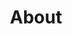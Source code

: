---
title: About
description: About
slug: about
layout: page-builder
sections:
  - template: page-header
    enable: true
    title: Why study the natural sciences and technology from a different perspective?
    button_text: Watch the presentation
    button_link: "https://form.typeform.com/to/UX9r2jxz"
  - template: about-content
    enable: true
    content: >
      Science and technology play a significant role in contemporary society by healing people, internationalizing connections, and expediting processes, often taking center stage in public policy. Therefore, it is imperative to have a comprehensive understanding of these topics. The mission of the STS-I is to advocate for the successful implementation of a Science, Technology, and Society (STS) program. Students who pursue the program will receive robust training in the sciences and technologies, coupled with a holistic understanding of these subjects within their full historical, social, and cultural contexts. Additionally, the initiative will survey how scientific and technological knowledge is advanced, taught, and contested on the political stage. This initiative aims to bridge intellectual gaps among students and faculty across various colleges, schools, and departments at USD that interact with the sciences and technologies.
    card:
      - title: Erika’s Work
        description: Erika studies the politics of medical knowledge under the mentorship of Dr. Thomas Reifer in the Sociology Department at the University of San Diego. Using comparative-historical and world-systems analysis, she investigates how modernity split intellectual life into the sciences and humanities and how this divide hampers efforts to address issues of health inequity. The Hippocratic Oath would seem to challenge this proposed divide with respect to medicine, but remains understudied. Despite spending some $4.5 trillion on healthcare, the U.S. ranks among the lowest in outcomes compared to other advanced capitalist countries. Erika’s work raises pertinent questions regarding the Oath’s role, if any, in guiding medical inquiry and practice to aim for thriving communities and economies. Relying on Weber’s analysis of rationalization, she argues that Western medicine prioritizes means-end rational action and avoids the question of substantive rational action.
      - title: A New Project?
        description: Join us to have your work featured here!
  - template: about-program
    enable: true
    title: Program goals
    programs:
      - Educate and inform University of San Diego stakeholders, students, and faculty about the principles and significance of Science and Technology Studies.
      - Highlight and quantify student interest and demand for Science and Technology Studies programs.
      - Showcase the institutional benefits of incorporating Science and Technology Studies into the University of San Diego’s curriculum.
      - Recruit faculty with expertise in Science, Technology, and Society.
      - Successfully design and implement a Science and Technology Studies minor at the University of San Diego.
  - template: about-story
    enable: true
    title: Founding story
    content: >
      The STS-I was founded by Erika Atienza, a fifth-year undergraduate student at the University of San Diego, and her partner, Léo Ambrogelly, an undergraduate student at Pomona College. At USD, they observed the contagious changemaking attitudes and its deep commitment to research rooted in the liberal arts experience. They sought to further contribute to USD’s outlined missions by launching the STS-I to foster intellectual inquiry in a world that increasingly separates STEM from the humanities and social sciences.
  - template: about-aq
    enable: true
    title: Frequently asked questions
    questions:
      - title: "What is Science and Technology Studies (STS)?"
        description: We will begin by defining each term independently before we understand their relationship to each other and STS. Science is a systematic discipline built to understand the natural world; technology is an approach to manipulating and engaging with the natural world, often with the aim of troubleshooting; and society refers to people(s) that seek to understand and engage with the natural world, typically to address problems ordered by personal, political, and social priorities. The interactions between these three subjects are a function of space, time, and global public affairs and thus, cannot be studied in isolation. The following was written with the support of [this video](https://youtu.be/_PxLNcIQQb4), published by Alipio T. Garcia, a professor of Physics at the University of Philippines Baguio. We find it to be a helpful introduction to STS.
      - title: "Where did STS come from?"
        description: STS is a nascent discipline that emerged during the Cold War. The  most transformative works come from Thomas Kuhn–a formerly-trained physicist turned historian and philosopher–who in his seminal 1962 work, The Structure of Scientific Revolutions, contends that (1) scientific fields undergo “paradigm shifts” as opposed to a linear path toward universal truth and (2) our current understanding of what is factually true is a function of the dominant model of epistemology, determined by scientists, their priorities (as well as society’s), and the existing tools they had access to measure their observations.
      - title: "How is our planned curriculum different from something like Biomedical Ethics?"
        description: Great question! While USD currently offers a Biomedical Ethics (BME) minor, our focus is distinct. BME primarily addresses moral and ethical dilemmas in medicine and biology, while STS seeks to include other disciplines such as astronomy, physics, engineering. The goal of STS is to probe the cultural, social, and historical contexts of all disciplines under the broad umbrella of STEM knowledge. This initiative places emphasis on understanding the history of the sciences and technologies, an area we have noticed is underrepresented in USD's BME curriculum. 
      - title: "What topics do STS scholars explore?"
        description: For natural scientists interested in the biological sciences, examples include the history of medicine, the social dimension of gene-editing, the politics of medicine and healthcare provision, and much more! Physicists, like Dr. Thomas Kuhn, the father of STS, have studied shfits in how we understand motion. STS scholars are also leading experts in the 'science of science,' understanding and mitigating inequalities or methodological issues across fields.
      - title: "Why is STS important?"
        description: The more we learn about our fundamentally complicated reality, the more we realize there is much more to uncover. In response, we build tools to analyze the world from new perspectives. We built the microscope to observe bacterial growth, only to learn we need another tool to observe structures at the atomic level. These very tools, paradoxically, have been used to both heal and harm ourselves. Science and technology evidently dominate our lives; we rely on them and are regularly confronted by their influences. Many of their applications are and have been hotly contested. Many scientists and technologists—let alone laypeople and our governmental representatives—are not fully informed about the historical and contemporary implications of these fields. Policy determines their accessibility and uses. It is our duty to be well-informed contributing members of society, capable of assessing the extent to which the knowledge produced and reinforced is fully addressed. This mission is achievable through the scholarship of an STS program.
---